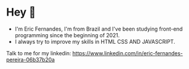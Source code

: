# Hey 👋

- I'm Eric Fernandes, I'm from Brazil and I've been studying front-end programming since the beginning of 2021.
- I always try to improve my skills in HTML CSS AND JAVASCRIPT.

Talk to me for my linkedin:
https://www.linkedin.com/in/eric-fernandes-pereira-06b37b20a

